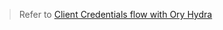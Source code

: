 > Refer to [Client Credentials flow with Ory Hydra](https://www.naiyerasif.com/post/2022/08/21/client-credentials-flow-with-ory-hydra/)
